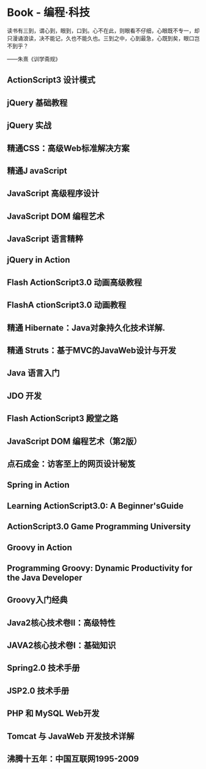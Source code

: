 # Book - 编程·科技

读书有三到，谓心到，眼到，口到。心不在此，则眼看不仔细，心眼既不专一，却只漫诵浪读，决不能记，久也不能久也。三到之中，心到最急，心既到矣，眼口岂不到乎？

——朱熹《训学斋规》

## ActionScript3 设计模式
## jQuery 基础教程
## jQuery 实战
## 精通CSS：高级Web标准解决方案
## 精通J avaScript
## JavaScript 高级程序设计
## JavaScript DOM 编程艺术
## JavaScript 语言精粹
## jQuery in Action
## Flash ActionScript3.0 动画高级教程
## FlashA ctionScript3.0 动画教程
## 精通 Hibernate：Java对象持久化技术详解.
## 精通 Struts：基于MVC的JavaWeb设计与开发
## Java 语言入门
## JDO 开发
## Flash ActionScript3 殿堂之路
## JavaScript DOM 编程艺术（第2版）
## 点石成金：访客至上的网页设计秘笈
## Spring in Action
## Learning ActionScript3.0: A Beginner'sGuide
## ActionScript3.0 Game Programming University
## Groovy in Action
## Programming Groovy: Dynamic Productivity for the Java Developer
## Groovy入门经典
## Java2核心技术卷Ⅱ：高级特性
## JAVA2核心技术卷Ⅰ：基础知识
## Spring2.0 技术手册
## JSP2.0 技术手册
## PHP 和 MySQL Web开发
## Tomcat 与 JavaWeb 开发技术详解
## 沸腾十五年：中国互联网1995-2009
